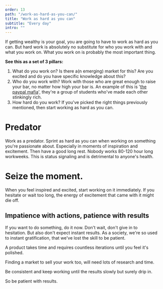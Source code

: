 ```yaml
---
order: 13
path: "/work-as-hard-as-you-can/"
title: "Work as hard as you can"
subtitle: "Every day"
intro: ""
---
```


If getting wealthy is your goal, you are going to have to work as hard as you can. But hard work is absolutely no substitute for who you work with and what you work on. What you work on is probably the most important thing.

**See this as a set of 3 pillars:**

1. What do you work on? Is there a(n emerging) market for this? Are you excited and do you have specific knowledge about this?
2. Who do you work with? Work with those who are great enough to raise your bar, no matter how high your bar is. An example of this is '[the paypal mafia](https://www.youtube.com/watch?v=nvQ4p82-D54)', they're a group of students who've made each other stinkingly rich.
3. How hard do you work? If you've picked the right things previously mentioned, then start working as hard as you can.

# Predator
Work as a predator. Sprint as hard as you can when working on something you're passionate about. Especially in moments of inspiration and excitement. Then have a good long rest. Nobody works 80-120 hour long workweeks. This is status signaling and is detrimental to anyone's health.

# Seize the moment.

When you feel inspired and excited, start working on it immediately. If you hesitate or wait too long, the energy of excitement that came with it might die off.

## Impatience with actions, patience with results

If you want to do something, do it now. Don't wait, don't give in to hesitation. But also don't expect instant results. As a society, we're so used to instant gratification, that we've lost the skill to be patient.

A product takes time and requires countless iterations until you feel it's polished.

Finding a market to sell your work too, will need lots of research and time.

Be consistent and keep working until the results slowly but surely drip in. 

So be patient with results.